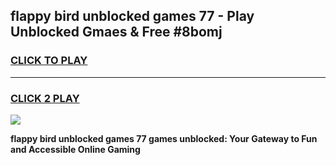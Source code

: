 
## flappy bird unblocked games 77 - Play Unblocked Gmaes & Free #8bomj
<h3>
<a href="https://premium.freeplayer.one?title=flappy_bird_unblocked_games_77&ref=03M">CLICK TO PLAY</a></h3>
<hr>

<h3>
<a href="https://premium.freeplayer.one?title=flappy_bird_unblocked_games_77&ref=03M">CLICK 2 PLAY</a>
  
</h3>

<a href="https://premium.freeplayer.one?title=flappy_bird_unblocked_games_77&ref=03M"><img src="https://clearcache.store/games.png"></a>


**flappy bird unblocked games 77 games unblocked: Your Gateway to Fun and Accessible Online Gaming**
